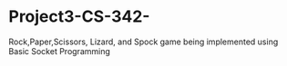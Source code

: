 # Project3-CS-342-
Rock,Paper,Scissors, Lizard, and Spock game being implemented using Basic Socket Programming
